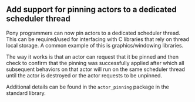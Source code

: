 ##  Add support for pinning actors to a dedicated scheduler thread

Pony programmers can now pin actors to a dedicated  scheduler thread. This can be required/used for interfacing with C libraries that rely on thread local storage. A common example of this is graphics/windowing libraries.

The way it works is that an actor can request that it be pinned and then check to confirm that the pinning was successfully applied after which all subsequent behaviors on that actor will run on the same scheduler thread until the actor is destroyed or the actor requests to be unpinned.

Additional details can be found in the `actor_pinning` package in the standard library.